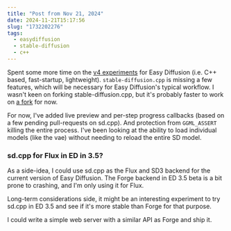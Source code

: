 ```yaml
---
title: "Post from Nov 21, 2024"
date: 2024-11-21T15:17:56
slug: "1732202276"
tags:
  - easydiffusion
  - stable-diffusion
  - c++
---
```

Spent some more time on the [v4 experiments](https://github.com/cmdr2/easy-diffusion4) for Easy Diffusion (i.e. C++ based, fast-startup, lightweight). `stable-diffusion.cpp` is missing a few features, which will be necessary for Easy Diffusion's typical workflow. I wasn't keen on forking stable-diffusion.cpp, but it's probably faster to work on [a fork](https://github.com/cmdr2/stable-diffusion.cpp) for now.

For now, I've added live preview and per-step progress callbacks (based on a few pending pull-requests on sd.cpp). And protection from `GGML_ASSERT` killing the entire process. I've been looking at the ability to load individual models (like the vae) without needing to reload the entire SD model.

### sd.cpp for Flux in ED in 3.5?

As a side-idea, I could use sd.cpp as the Flux and SD3 backend for the current version of Easy Diffusion. The Forge backend in ED 3.5 beta is a bit prone to crashing, and I'm only using it for Flux.

Long-term considerations side, it might be an interesting experiment to try sd.cpp in ED 3.5 and see if it's more stable than Forge for that purpose.

I could write a simple web server with a similar API as Forge and ship it.